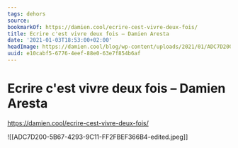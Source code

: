 ```yaml
---
tags: dehors
source:
bookmarkOf: https://damien.cool/ecrire-cest-vivre-deux-fois/
title: Ecrire c'est vivre deux fois – Damien Aresta
date: '2021-01-03T18:53:00+02:00'
headImage: https://damien.cool/blog/wp-content/uploads/2021/01/ADC7D200-5B67-4293-9C11-FF2FBEF366B4-edited.jpg
uuid: e10cabf5-6776-4eef-88e0-63e7f854b6af
---
```


# Ecrire c'est vivre deux fois – Damien Aresta
https://damien.cool/ecrire-cest-vivre-deux-fois/

![[ADC7D200-5B67-4293-9C11-FF2FBEF366B4-edited.jpeg]]
